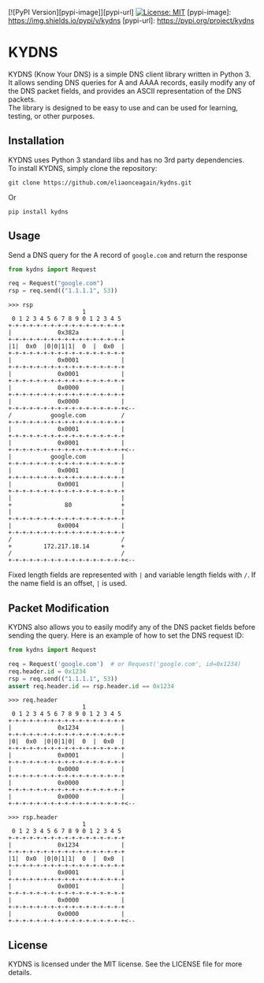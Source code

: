 [![PyPI Version][pypi-image]][pypi-url]
[![License: MIT](https://img.shields.io/badge/License-MIT-yellow.svg)](https://opensource.org/licenses/MIT)
[pypi-image]: https://img.shields.io/pypi/v/kydns
[pypi-url]: https://pypi.org/project/kydns

# KYDNS

KYDNS (Know Your DNS) is a simple DNS client library written in Python 3. 
It allows sending DNS queries for A and AAAA records, easily modify any of the DNS packet fields, and provides an ASCII representation of the DNS packets.  
The library is designed to be easy to use and can be used for learning, testing, or other purposes.

## Installation

KYDNS uses Python 3 standard libs and has no 3rd party dependencies.  
To install KYDNS, simply clone the repository:

```shell
git clone https://github.com/eliaonceagain/kydns.git
```
Or 
```shell
pip install kydns
```

## Usage

Send a DNS query for the A record of `google.com` and return the response

```python
from kydns import Request

req = Request("google.com")
rsp = req.send(("1.1.1.1", 53))
```
```text
>>> rsp
                     1
 0 1 2 3 4 5 6 7 8 9 0 1 2 3 4 5
+-+-+-+-+-+-+-+-+-+-+-+-+-+-+-+-+
|             0x382a            |
+-+-+-+-+-+-+-+-+-+-+-+-+-+-+-+-+
|1|  0x0  |0|0|1|1|  0  |  0x0  |
+-+-+-+-+-+-+-+-+-+-+-+-+-+-+-+-+
|             0x0001            |
+-+-+-+-+-+-+-+-+-+-+-+-+-+-+-+-+
|             0x0001            |
+-+-+-+-+-+-+-+-+-+-+-+-+-+-+-+-+
|             0x0000            |
+-+-+-+-+-+-+-+-+-+-+-+-+-+-+-+-+
|             0x0000            |
+-+-+-+-+-+-+-+-+-+-+-+-+-+-+-+-+<--
/           google.com          /
+-+-+-+-+-+-+-+-+-+-+-+-+-+-+-+-+
|             0x0001            |
+-+-+-+-+-+-+-+-+-+-+-+-+-+-+-+-+
|             0x0001            |
+-+-+-+-+-+-+-+-+-+-+-+-+-+-+-+-+<--
|           google.com          |
+-+-+-+-+-+-+-+-+-+-+-+-+-+-+-+-+
|             0x0001            |
+-+-+-+-+-+-+-+-+-+-+-+-+-+-+-+-+
|             0x0001            |
+-+-+-+-+-+-+-+-+-+-+-+-+-+-+-+-+
|                               |
+               80              +
|                               |
+-+-+-+-+-+-+-+-+-+-+-+-+-+-+-+-+
|             0x0004            |
+-+-+-+-+-+-+-+-+-+-+-+-+-+-+-+-+
/                               /
+         172.217.18.14         +
/                               /
+-+-+-+-+-+-+-+-+-+-+-+-+-+-+-+-+<--
```

Fixed length fields are represented with `|` and variable length fields with `/`. If the name field is an offset, `|` is used.

## Packet Modification

KYDNS also allows you to easily modify any of the DNS packet fields before sending the query. 
Here is an example of how to set the DNS request ID:

```python
from kydns import Request

req = Request('google.com')  # or Request('google.com', id=0x1234)
req.header.id = 0x1234  
rsp = req.send(("1.1.1.1", 53))
assert req.header.id == rsp.header.id == 0x1234
```
```text
>>> req.header
                     1
 0 1 2 3 4 5 6 7 8 9 0 1 2 3 4 5
+-+-+-+-+-+-+-+-+-+-+-+-+-+-+-+-+
|             0x1234            |
+-+-+-+-+-+-+-+-+-+-+-+-+-+-+-+-+
|0|  0x0  |0|0|1|0|  0  |  0x0  |
+-+-+-+-+-+-+-+-+-+-+-+-+-+-+-+-+
|             0x0001            |
+-+-+-+-+-+-+-+-+-+-+-+-+-+-+-+-+
|             0x0000            |
+-+-+-+-+-+-+-+-+-+-+-+-+-+-+-+-+
|             0x0000            |
+-+-+-+-+-+-+-+-+-+-+-+-+-+-+-+-+
|             0x0000            |
+-+-+-+-+-+-+-+-+-+-+-+-+-+-+-+-+<--

>>> rsp.header
                     1
 0 1 2 3 4 5 6 7 8 9 0 1 2 3 4 5
+-+-+-+-+-+-+-+-+-+-+-+-+-+-+-+-+
|             0x1234            |
+-+-+-+-+-+-+-+-+-+-+-+-+-+-+-+-+
|1|  0x0  |0|0|1|1|  0  |  0x0  |
+-+-+-+-+-+-+-+-+-+-+-+-+-+-+-+-+
|             0x0001            |
+-+-+-+-+-+-+-+-+-+-+-+-+-+-+-+-+
|             0x0001            |
+-+-+-+-+-+-+-+-+-+-+-+-+-+-+-+-+
|             0x0000            |
+-+-+-+-+-+-+-+-+-+-+-+-+-+-+-+-+
|             0x0000            |
+-+-+-+-+-+-+-+-+-+-+-+-+-+-+-+-+<--
```

## License

KYDNS is licensed under the MIT license. See the LICENSE file for more details.
